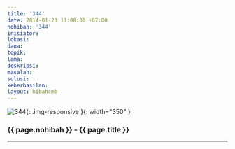 ```yaml
---
title: '344'
date: 2014-01-23 11:08:00 +07:00
nohibah: '344'
inisiator:
lokasi:
dana:
topik:
lama:
deskripsi:
masalah:
solusi:
keberhasilan:
layout: hibahcmb
---
```


![344](/static/img/hibahcmb/344.png){: .img-responsive }{: width="350" }

### {{ page.nohibah }} - {{ page.title }}

---
